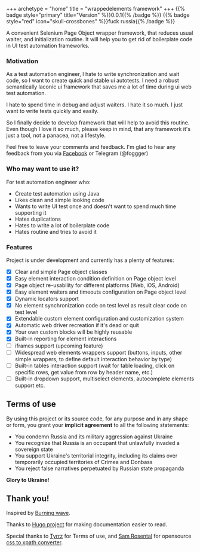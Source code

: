 +++
archetype = "home"
title = "wrappedelements framework"
+++
{{% badge style="primary" title="Version" %}}0.0.1{{% /badge %}}
{{% badge style="red" icon="skull-crossbones" %}}fuck russia{{% /badge %}}

A convenient Selenium Page Object wrapper framework, that reduces usual waiter, and initialization routine. It will help you to get rid of boilerplate code in UI test automation frameworks.

### Motivation
As a test automation engineer, I hate to write synchronization and wait code, so I want to create quick and stable ui autotests.
I need a robust semantically laconic ui framework that saves me a lot of time during ui web test automation.

I hate to spend time in debug and adjust waiters. I hate it so much. I just want to write tests quickly and easily.

So I finally decide to develop framework that will help to avoid this routine. 
Even though I love it so much, please keep in mind, that any framework it's just a tool, not a panacea, not a lifestyle.

Feel free to leave your comments and feedback.
I'm glad to hear any feedback from you via [Facebook](https://www.facebook.com/maksym.zaverukha.37) or Telegram (@foggger)

### Who may want to use it?
For test automation engineer who:
- Create test automation using Java
- Likes clean and simple looking code
- Wants to write UI test once and doesn't want to spend much time supporting it
- Hates duplications
- Hates to write a lot of boilerplate code
- Hates routine and tries to avoid it

### Features
Project is under development and currently has a plenty of features:
- [X] Clear and simple Page object classes
- [X] Easy element interaction condition definition on Page object level
- [X] Page object re-usability for different platforms (Web, iOS, Android)
- [X] Easy element waiters and timeouts configuration on Page object level
- [X] Dynamic locators support
- [X] No element synchronization code on test level as result clear code on test level
- [X] Extendable custom element configuration and customization system
- [X] Automatic web driver recreation if it's dead or quit
- [X] Your own custom blocks will be highly reusable
- [X] Built-in reporting for element interactions
- [ ] iframes support (upcoming feature)
- [ ] Widespread web elements wrappers support (buttons, inputs, other simple wrappers, to define default interaction behavior by type)
- [ ] Built-in tables interaction support (wait for table loading, click on specific rows, get value from row by header name, etc.)
- [ ] Built-in dropdown support, multiselect elements, autocomplete elements support etc.

## Terms of use
By using this project or its source code, for any purpose and in any shape or form, you grant your **implicit agreement** to all the following statements:

- You condemn Russia and its military aggression against Ukraine
- You recognize that Russia is an occupant that unlawfully invaded a sovereign state
- You support Ukraine's territorial integrity, including its claims over temporarily occupied territories of Crimea and Donbass
- You reject false narratives perpetuated by Russian state propaganda


**Glory to Ukraine!**

## Thank you!
Inspired by [Burning wave](https://www.burningwave.org/getstarted/).

Thanks to [Hugo project](https://gohugo.io/documentation/) for making documentation easier to read.

Special thanks to [Tyrrz](https://github.com/Tyrrrz) for Terms of use, and [Sam Rosental](https://github.com/sam-rosenthal) for opensource [css to xpath converter](https://github.com/sam-rosenthal/java-cssSelector-to-xpath).

